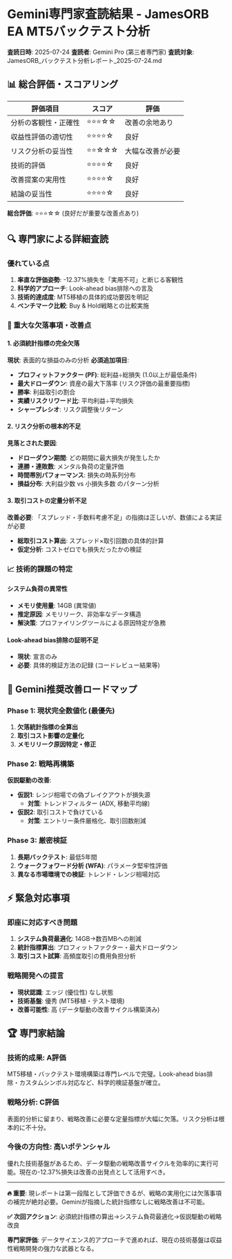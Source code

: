 # Gemini専門家査読結果 - JamesORB EA MT5バックテスト分析
**査読日時**: 2025-07-24
**査読者**: Gemini Pro (第三者専門家)
**査読対象**: JamesORB_バックテスト分析レポート_2025-07-24.md

## 📊 総合評価・スコアリング

| 評価項目 | スコア | 評価 |
|---------|-------|------|
| 分析の客観性・正確性 | ⭐⭐⭐☆☆ | 改善の余地あり |
| 収益性評価の適切性 | ⭐⭐⭐⭐☆ | 良好 |
| リスク分析の妥当性 | ⭐⭐☆☆☆ | 大幅な改善が必要 |
| 技術的評価 | ⭐⭐⭐⭐☆ | 良好 |
| 改善提案の実用性 | ⭐⭐⭐⭐☆ | 良好 |
| 結論の妥当性 | ⭐⭐⭐⭐☆ | 良好 |

**総合評価**: ⭐⭐⭐☆☆ (良好だが重要な改善点あり)

## 🔍 専門家による詳細査読

### 優れている点

1. **率直な評価姿勢**: -12.37%損失を「実用不可」と断じる客観性
2. **科学的アプローチ**: Look-ahead bias排除への言及
3. **技術的達成度**: MT5移植の具体的成功要因を明記
4. **ベンチマーク比較**: Buy & Hold戦略との比較実施

### 🚨 重大な欠落事項・改善点

#### 1. 必須統計指標の完全欠落
**現状**: 表面的な損益のみの分析
**必須追加項目**:
- **プロフィットファクター (PF)**: 総利益÷総損失 (1.0以上が最低条件)
- **最大ドローダウン**: 資産の最大下落率 (リスク評価の最重要指標)
- **勝率**: 利益取引の割合
- **実績リスクリワード比**: 平均利益÷平均損失
- **シャープレシオ**: リスク調整後リターン

#### 2. リスク分析の根本的不足
**見落とされた要因**:
- **ドローダウン期間**: どの期間に最大損失が発生したか
- **連勝・連敗数**: メンタル負荷の定量評価
- **時間帯別パフォーマンス**: 損失の時系列分布
- **損益分布**: 大利益少数 vs 小損失多数 のパターン分析

#### 3. 取引コストの定量分析不足
**改善必要**: 「スプレッド・手数料考慮不足」の指摘は正しいが、数値による実証が必要
- **総取引コスト算出**: スプレッド×取引回数の具体的計算
- **仮定分析**: コストゼロでも損失だったかの検証

### 📈 技術的課題の特定

#### システム負荷の異常性
- **メモリ使用量**: 14GB (異常値)
- **推定原因**: メモリリーク、非効率なデータ構造
- **解決策**: プロファイリングツールによる原因特定が急務

#### Look-ahead bias排除の証明不足
- **現状**: 宣言のみ
- **必要**: 具体的検証方法の記録 (コードレビュー結果等)

## 🎯 Gemini推奨改善ロードマップ

### Phase 1: 現状完全数値化 (最優先)
1. **欠落統計指標の全算出**
2. **取引コスト影響の定量化**
3. **メモリリーク原因特定・修正**

### Phase 2: 戦略再構築
**仮説駆動の改善**:
- **仮説1**: レンジ相場での偽ブレイクアウトが損失源
  - **対策**: トレンドフィルター (ADX, 移動平均線)
- **仮説2**: 取引コストで負けている
  - **対策**: エントリー条件厳格化、取引回数削減

### Phase 3: 厳密検証
1. **長期バックテスト**: 最低5年間
2. **ウォークフォワード分析 (WFA)**: パラメータ堅牢性評価
3. **異なる市場環境での検証**: トレンド・レンジ相場対応

## ⚡ 緊急対応事項

### 即座に対応すべき問題
1. **システム負荷最適化**: 14GB→数百MBへの削減
2. **統計指標算出**: プロフィットファクター・最大ドローダウン
3. **取引コスト試算**: 高頻度取引の費用負担分析

### 戦略開発への提言
- **現状認識**: エッジ (優位性) なし状態
- **技術基盤**: 優秀 (MT5移植・テスト環境)
- **改善可能性**: 高 (データ駆動の改善サイクル構築済み)

## 🏆 専門家結論

### 技術的成果: A評価
MT5移植・バックテスト環境構築は専門レベルで完璧。Look-ahead bias排除・カスタムシンボル対応など、科学的検証基盤が確立。

### 戦略分析: C評価
表面的分析に留まり、戦略改善に必要な定量指標が大幅に欠落。リスク分析は根本的に不十分。

### 今後の方向性: 高いポテンシャル
優れた技術基盤があるため、データ駆動の戦略改善サイクルを効率的に実行可能。現在の-12.37%損失は改善の出発点として活用すべき。

---

**🔥 重要**: 現レポートは第一段階として評価できるが、戦略の実用化には欠落事項の補完が絶対必要。Geminiが指摘した統計指標なしに戦略改善は不可能。

**✅ 次回アクション**: 必須統計指標の算出→システム負荷最適化→仮説駆動の戦略改良

**専門家評価**: データサイエンス的アプローチで進めれば、現在の技術基盤は収益性戦略開発の強力な武器となる。
